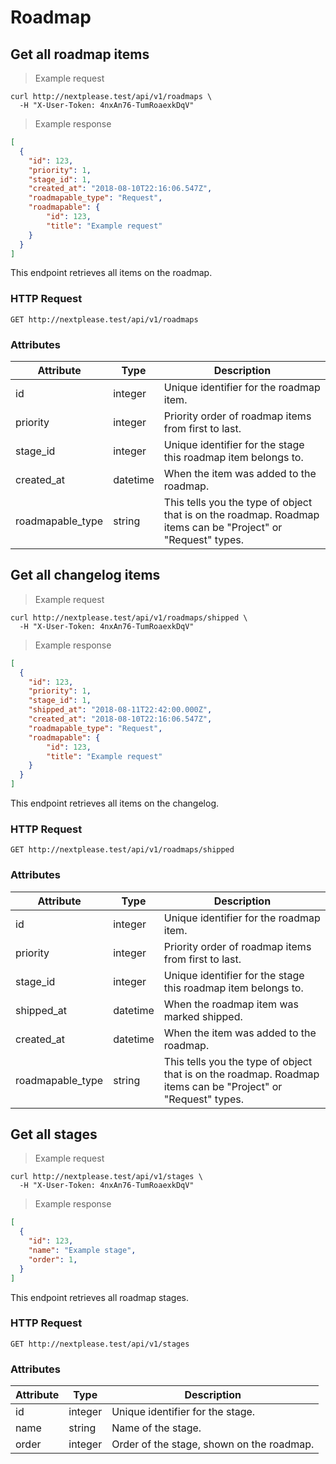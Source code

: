 # Roadmap

## Get all roadmap items

> Example request

```shell
curl http://nextplease.test/api/v1/roadmaps \
  -H "X-User-Token: 4nxAn76-TumRoaexkDqV"
```

> Example response

```json
[
  {
    "id": 123,
    "priority": 1,
    "stage_id": 1,
    "created_at": "2018-08-10T22:16:06.547Z",
    "roadmapable_type": "Request",
    "roadmapable": {
        "id": 123,
        "title": "Example request"
    }
  }
]
```

This endpoint retrieves all items on the roadmap.

### HTTP Request

`GET http://nextplease.test/api/v1/roadmaps`

### Attributes

Attribute | Type | Description
--------- | ------- | -----------
id | integer | Unique identifier for the roadmap item.
priority | integer | Priority order of roadmap items from first to last.
stage_id | integer | Unique identifier for the stage this roadmap item belongs to.
created_at | datetime | When the item was added to the roadmap.
roadmapable_type | string | This tells you the type of object that is on the roadmap. Roadmap items can be "Project" or "Request" types.

## Get all changelog items

> Example request

```shell
curl http://nextplease.test/api/v1/roadmaps/shipped \
  -H "X-User-Token: 4nxAn76-TumRoaexkDqV"
```

> Example response

```json
[
  {
    "id": 123,
    "priority": 1,
    "stage_id": 1,
    "shipped_at": "2018-08-11T22:42:00.000Z",
    "created_at": "2018-08-10T22:16:06.547Z",
    "roadmapable_type": "Request",
    "roadmapable": {
        "id": 123,
        "title": "Example request"
    }
  }
]
```

This endpoint retrieves all items on the changelog.

### HTTP Request

`GET http://nextplease.test/api/v1/roadmaps/shipped`

### Attributes

Attribute | Type | Description
--------- | ------- | -----------
id | integer | Unique identifier for the roadmap item.
priority | integer | Priority order of roadmap items from first to last.
stage_id | integer | Unique identifier for the stage this roadmap item belongs to.
shipped_at | datetime | When the roadmap item was marked shipped.
created_at | datetime | When the item was added to the roadmap.
roadmapable_type | string | This tells you the type of object that is on the roadmap. Roadmap items can be "Project" or "Request" types.

## Get all stages

> Example request

```shell
curl http://nextplease.test/api/v1/stages \
  -H "X-User-Token: 4nxAn76-TumRoaexkDqV"
```

> Example response

```json
[
  {
    "id": 123,
    "name": "Example stage",
    "order": 1,
  }
]
```

This endpoint retrieves all roadmap stages.

### HTTP Request

`GET http://nextplease.test/api/v1/stages`

### Attributes

Attribute | Type | Description
--------- | ------- | -----------
id | integer | Unique identifier for the stage.
name | string | Name of the stage.
order | integer | Order of the stage, shown on the roadmap.
